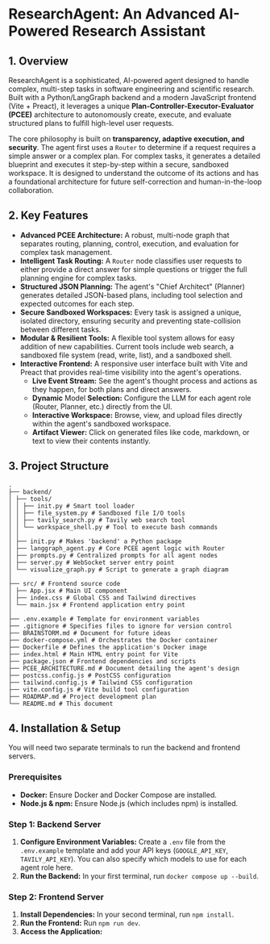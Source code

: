 # ResearchAgent: An Advanced AI-Powered Research Assistant

## 1\. Overview

ResearchAgent is a sophisticated, AI-powered agent designed to handle complex, multi-step tasks in software engineering and scientific research. Built with a Python/LangGraph backend and a modern JavaScript frontend (Vite + Preact), it leverages a unique **Plan-Controller-Executor-Evaluator (PCEE)** architecture to autonomously create, execute, and evaluate structured plans to fulfill high-level user requests.

The core philosophy is built on **transparency, adaptive execution, and security**. The agent first uses a `Router` to determine if a request requires a simple answer or a complex plan. For complex tasks, it generates a detailed blueprint and executes it step-by-step within a secure, sandboxed workspace. It is designed to understand the outcome of its actions and has a foundational architecture for future self-correction and human-in-the-loop collaboration.

## 2\. Key Features

-   **Advanced PCEE Architecture:** A robust, multi-node graph that separates routing, planning, control, execution, and evaluation for complex task management.
-   **Intelligent Task Routing:** A `Router` node classifies user requests to either provide a direct answer for simple questions or trigger the full planning engine for complex tasks.
-   **Structured JSON Planning:** The agent's "Chief Architect" (Planner) generates detailed JSON-based plans, including tool selection and expected outcomes for each step.
-   **Secure Sandboxed Workspaces:** Every task is assigned a unique, isolated directory, ensuring security and preventing state-collision between different tasks.
-   **Modular & Resilient Tools:** A flexible tool system allows for easy addition of new capabilities. Current tools include web search, a sandboxed file system (read, write, list), and a sandboxed shell.
-   **Interactive Frontend:** A responsive user interface built with Vite and Preact that provides real-time visibility into the agent's operations.
    -   **Live Event Stream:** See the agent's thought process and actions as they happen, for both plans and direct answers.
    -   **Dynamic** Model **Selection:** Configure the LLM for each agent role (Router, Planner, etc.) directly from the UI.
    -   **Interactive Workspace:** Browse, view, and upload files directly within the agent's sandboxed workspace.
    -   **Artifact Viewer:** Click on generated files like code, markdown, or text to view their contents instantly.

## 3\. Project Structure

```
.
├── backend/
│ ├── tools/
│ │ ├── init.py # Smart tool loader
│ │ ├── file_system.py # Sandboxed file I/O tools
│ │ ├── tavily_search.py # Tavily web search tool
│ │ └── workspace_shell.py # Tool to execute bash commands
│ │
│ ├── init.py # Makes 'backend' a Python package
│ ├── langgraph_agent.py # Core PCEE agent logic with Router
│ ├── prompts.py # Centralized prompts for all agent nodes
│ ├── server.py # WebSocket server entry point
│ └── visualize_graph.py # Script to generate a graph diagram
│
├── src/ # Frontend source code
│ ├── App.jsx # Main UI component
│ ├── index.css # Global CSS and Tailwind directives
│ └── main.jsx # Frontend application entry point
│
├── .env.example # Template for environment variables
├── .gitignore # Specifies files to ignore for version control
├── BRAINSTORM.md # Document for future ideas
├── docker-compose.yml # Orchestrates the Docker container
├── Dockerfile # Defines the application's Docker image
├── index.html # Main HTML entry point for Vite
├── package.json # Frontend dependencies and scripts
├── PCEE_ARCHITECTURE.md # Document detailing the agent's design
├── postcss.config.js # PostCSS configuration
├── tailwind.config.js # Tailwind CSS configuration
├── vite.config.js # Vite build tool configuration
├── ROADMAP.md # Project development plan
└── README.md # This document
```

## 4\. Installation & Setup

You will need two separate terminals to run the backend and frontend servers.

### Prerequisites

-   **Docker:** Ensure Docker and Docker Compose are installed.
-   **Node.js & npm:** Ensure Node.js (which includes npm) is installed.

### Step 1: Backend Server

1.  **Configure Environment Variables:** Create a `.env` file from the `.env.example` template and add your API keys (`GOOGLE_API_KEY`, `TAVILY_API_KEY`). You can also specify which models to use for each agent role here.
2.  **Run the Backend:** In your first terminal, run `docker compose up --build`.

### Step 2: Frontend Server

1.  **Install Dependencies:** In your second terminal, run `npm install`.
2.  **Run the Frontend:** Run `npm run dev`.
3.  **Access the Application:**
